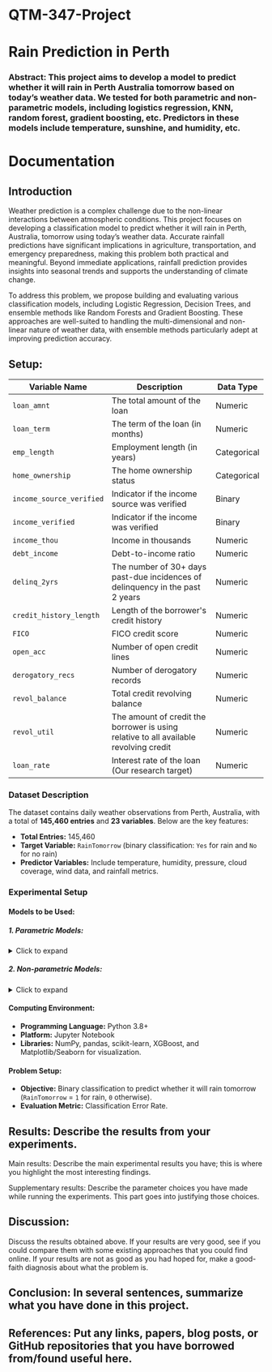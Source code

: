 # QTM-347-Project
# Rain Prediction in Perth

### Abstract: This project aims to develop a model to predict whether it will rain in Perth Australia tomorrow based on today’s weather data. We tested for both parametric and non-parametric models, including logistics regression, KNN, random forest, gradient boosting, etc. Predictors in these models include temperature, sunshine, and humidity, etc.

# Documentation

## Introduction

Weather prediction is a complex challenge due to the non-linear interactions between atmospheric conditions. This project focuses on developing a classification model to predict whether it will rain in Perth, Australia, tomorrow using today’s weather data. Accurate rainfall predictions have significant implications in agriculture, transportation, and emergency preparedness, making this problem both practical and meaningful. Beyond immediate applications, rainfall prediction provides insights into seasonal trends and supports the understanding of climate change.

To address this problem, we propose building and evaluating various classification models, including Logistic Regression, Decision Trees, and ensemble methods like Random Forests and Gradient Boosting. These approaches are well-suited to handling the multi-dimensional and non-linear nature of weather data, with ensemble methods particularly adept at improving prediction accuracy.

## Setup: 


| **Variable Name**         | **Description**                                                                 | **Data Type** |
|----------------------------|---------------------------------------------------------------------------------|---------------|
| `loan_amnt`               | The total amount of the loan                                                    | Numeric       |
| `loan_term`               | The term of the loan (in months)                                                | Numeric       |
| `emp_length`              | Employment length (in years)                                                    | Categorical   |
| `home_ownership`          | The home ownership status                                                       | Categorical   |
| `income_source_verified`  | Indicator if the income source was verified                                     | Binary        |
| `income_verified`         | Indicator if the income was verified                                            | Binary        |
| `income_thou`             | Income in thousands                                                             | Numeric       |
| `debt_income`             | Debt-to-income ratio                                                            | Numeric       |
| `delinq_2yrs`             | The number of 30+ days past-due incidences of delinquency in the past 2 years    | Numeric       |
| `credit_history_length`   | Length of the borrower's credit history                                         | Numeric       |
| `FICO`                    | FICO credit score                                                              | Numeric       |
| `open_acc`                | Number of open credit lines                                                     | Numeric       |
| `derogatory_recs`         | Number of derogatory records                                                    | Numeric       |
| `revol_balance`           | Total credit revolving balance                                                  | Numeric       |
| `revol_util`              | The amount of credit the borrower is using relative to all available revolving credit | Numeric |
| `loan_rate`               | Interest rate of the loan (Our research target)                                 | Numeric       |


### Dataset Description

The dataset contains daily weather observations from Perth, Australia, with a total of **145,460 entries** and **23 variables**. Below are the key features:

- **Total Entries:** 145,460  
- **Target Variable:** `RainTomorrow` (binary classification: `Yes` for rain and `No` for no rain)
- **Predictor Variables:** Include temperature, humidity, pressure, cloud coverage, wind data, and rainfall metrics.

### Experimental Setup

#### Models to be Used:
##### 1. **Parametric Models:**

<details>
  <summary>Click to expand</summary>

##### 1.1 **Logistic Regression:** 
a statistical model used for binary classification problems. It estimates the probability of a binary outcome using a logistic function, making it ideal for predicting categorical variables like "rain" or "no rain."

##### 1.2 **Forward Selection:** 
a stepwise feature selection method that iteratively adds the most significant predictors to the model. It helps identify the best subset of features that contribute most to predicting the target variable

##### 1.3 **Principal Component Analysis (PCA) / Partial Least Squares (PLS):** 
PCA is a dimensionality reduction technique that transforms the data into principal components, capturing the most variance in fewer dimensions. PLS, on the other hand, maximizes the covariance between predictors and the target variable, making it suitable for highly correlated features.

##### 1.4 **Ridge and Lasso Regression:** 
regularization techniques that add penalties to the regression model to reduce overfitting. Ridge minimizes the sum of squared coefficients, while Lasso encourages sparsity by shrinking coefficients of less important features to zero.

</details>

##### 2.  **Non-parametric Models:**

<details>
  <summary>Click to expand</summary>

##### 2.1 **K-Nearest Neighbors (KNN):**  
an instance-based learning algorithm that classifies a data point based on the majority class of its k-nearest neighbors. It is simple and effective for datasets with distinct clusters but may struggle with high-dimensional data.

##### 2.2 **Classification Trees:**  
partition data into subsets based on feature values, forming a tree-like structure. They are easy to interpret and effective for capturing non-linear relationships in the data.

##### 2.3 **Random Forest:**  
an ensemble learning method that builds multiple decision trees and combines their predictions for improved accuracy. It reduces overfitting and works well with complex datasets with many features.

##### 2.4 **Gradient Boosting:**  
a powerful ensemble method that builds trees sequentially, optimizing for errors made by previous trees. XGBoost, an implementation of Gradient Boosting, is known for its speed and high predictive performance, especially in structured data problems.

</details>

#### Computing Environment:
- **Programming Language:** Python 3.8+
- **Platform:** Jupyter Notebook
- **Libraries:** NumPy, pandas, scikit-learn, XGBoost, and Matplotlib/Seaborn for visualization.

#### Problem Setup:
- **Objective:** Binary classification to predict whether it will rain tomorrow (`RainTomorrow` = `1` for rain, `0` otherwise).
- **Evaluation Metric:** Classification Error Rate.

## Results: Describe the results from your experiments.

Main results: Describe the main experimental results you have; this is where you highlight the most interesting findings.

Supplementary results: Describe the parameter choices you have made while running the experiments. This part goes into justifying those choices.

## Discussion: 
Discuss the results obtained above. If your results are very good, see if you could compare them with some existing approaches that you could find online. If your results are not as good as you had hoped for, make a good-faith diagnosis about what the problem is.

## Conclusion: In several sentences, summarize what you have done in this project.

## References: Put any links, papers, blog posts, or GitHub repositories that you have borrowed from/found useful here.
